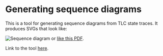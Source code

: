 # Generating sequence diagrams

This is a tool for generating sequence diagrams from TLC state traces. It produces SVGs that look like:

![Sequence diagram](https://github.com/eras/tlsd/raw/master/doc/sequence.svg)
or [like this PDF](https://github.com/eras/tlsd/blob/master/doc/sequence.pdf).

Link to the tool [here](https://github.com/eras/tlsd).